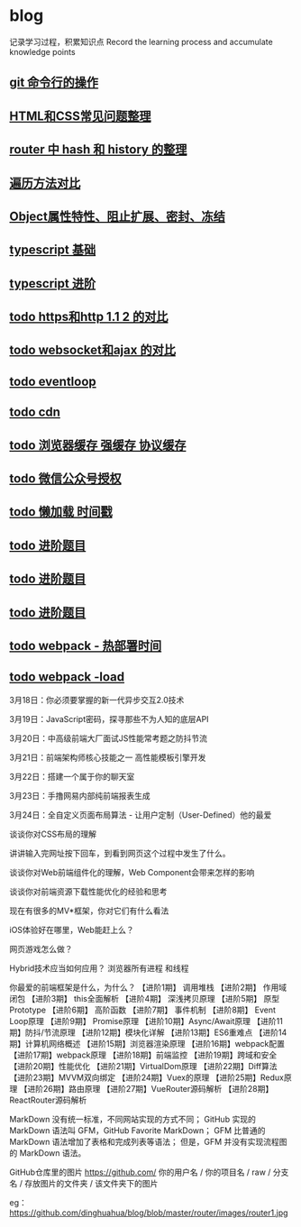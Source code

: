 # blog
记录学习过程，积累知识点
Record the learning process and accumulate knowledge points

## [git 命令行的操作](https://github.com/dinghuahua/blog/blob/master/git-study/git%E6%95%99%E7%A8%8B.md)
## [HTML和CSS常见问题整理](https://github.com/dinghuahua/blog/blob/master/html-css/html-css.md)
## [router 中 hash 和 history 的整理](https://github.com/dinghuahua/blog/blob/master/router/vue-router-history-hash.md)
## [遍历方法对比](https://github.com/dinghuahua/blog/blob/feature1/javaScript/defineProperty-%E9%81%8D%E5%8E%86.md)
## [Object属性特性、阻止扩展、密封、冻结](https://github.com/dinghuahua/blog/blob/feature1/javaScript/ES5%20%E5%AF%B9%E8%B1%A1%E7%9A%84%E6%89%A9%E5%B1%95(Object.preventExtensions)%E3%80%81%E5%AF%86%E5%B0%81(Object.seal)%E5%92%8C%E5%86%BB%E7%BB%93(Object.freeze).md)
## [typescript 基础](https://github.com/dinghuahua/blog/blob/feature1/typescript/typescript.md)
## [typescript 进阶](https://github.com/dinghuahua/blog/blob/feature1/typescript/typescript-%E8%BF%9B%E9%98%B6.md)
## [todo https和http 1.1 2 的对比](http:www.baidu.com)
## [todo websocket和ajax 的对比](http:www.baidu.com)
## [todo eventloop](http:www.baidu.com)
## [todo cdn](http:www.baidu.com)
## [todo 浏览器缓存  强缓存  协议缓存](http:www.baidu.com)
## [todo 微信公众号授权](http:www.baidu.com)
## [todo 懒加载  时间戳](http:www.baidu.com)
## [todo 进阶题目](http:www.baidu.com)
## [todo 进阶题目](http:www.baidu.com)
## [todo 进阶题目](http:www.baidu.com)
## [todo webpack - 热部署时间](http:www.baidu.com)
## [todo webpack -load](http:www.baidu.com)
3月18日：你必须要掌握的新一代异步交互2.0技术

3月19日：JavaScript密码，探寻那些不为人知的底层API

3月20日：中高级前端大厂面试JS性能常考题之防抖节流

3月21日：前端架构师核心技能之一  高性能模板引擎开发

3月22日：搭建一个属于你的聊天室

3月23日：手撸网易内部纯前端报表生成

3月24日：全自定义页面布局算法 - 让用户定制（User-Defined）他的最爱

谈谈你对CSS布局的理解

讲讲输入完网址按下回车，到看到网页这个过程中发生了什么。

谈谈你对Web前端组件化的理解，Web Component会带来怎样的影响

谈谈你对前端资源下载性能优化的经验和思考

现在有很多的MV*框架，你对它们有什么看法

iOS体验好在哪里，Web能赶上么？

网页游戏怎么做？

Hybrid技术应当如何应用？
浏览器所有进程 和线程

你最爱的前端框架是什么，为什么？
【进阶1期】 调用堆栈
【进阶2期】 作用域闭包
【进阶3期】 this全面解析
【进阶4期】 深浅拷贝原理
【进阶5期】 原型Prototype
【进阶6期】 高阶函数
【进阶7期】 事件机制
【进阶8期】 Event Loop原理
【进阶9期】 Promise原理
【进阶10期】Async/Await原理
【进阶11期】防抖/节流原理
【进阶12期】模块化详解
【进阶13期】ES6重难点
【进阶14期】计算机网络概述
【进阶15期】浏览器渲染原理
【进阶16期】webpack配置
【进阶17期】webpack原理
【进阶18期】前端监控
【进阶19期】跨域和安全
【进阶20期】性能优化
【进阶21期】VirtualDom原理
【进阶22期】Diff算法
【进阶23期】MVVM双向绑定
【进阶24期】Vuex的原理
【进阶25期】Redux原理
【进阶26期】路由原理
【进阶27期】VueRouter源码解析
【进阶28期】ReactRouter源码解析


MarkDown 没有统一标准，不同网站实现的方式不同；
GitHub 实现的 MarkDown 语法叫 GFM，GitHub Favorite MarkDown；
GFM 比普通的 MarkDown 语法增加了表格和完成列表等语法；
但是，GFM 并没有实现流程图的 MarkDown 语法。

GitHub仓库里的图片
https://github.com/ 你的用户名 / 你的项目名 / raw / 分支名 / 存放图片的文件夹 / 该文件夹下的图片


eg：
https://github.com/dinghuahua/blog/blob/master/router/images/router1.jpg
